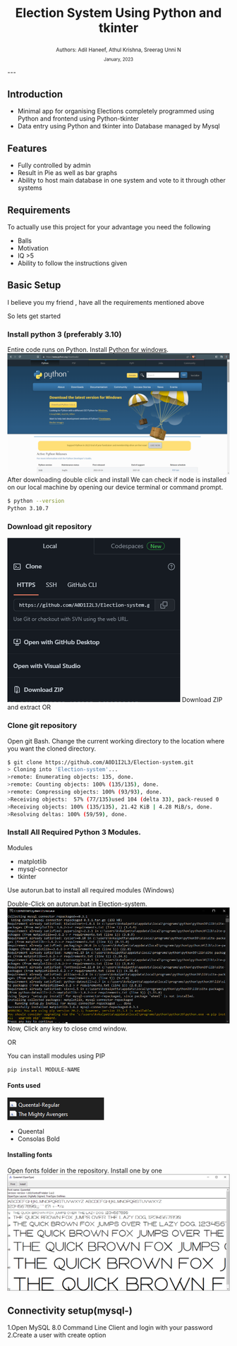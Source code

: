 <div align="center">

  <h1> Election  System Using Python and tkinter</h1>
  
<sub>Authors: <a>Adil Haneef, Athul Krishna, Sreerag Unni N </a><br>
<small> January, 2023</small></sub>

</div>
---

## Introduction 


 - Minimal app for organising Elections completely programmed using Python and frontend using Python-tkinter
 - Data entry using Python and tkinter into Database managed by Mysql
  
## Features
- Fully controlled by admin 
- Result in Pie as well as bar graphs
- Ability to host main database in one system and vote to it through other systems
  
## Requirements
To actually use this project for your advantage you need the following
- Balls
- Motivation
- IQ >5
- Ability to follow the instructions given

## Basic Setup
I believe you my friend , have all the requirements mentioned above

So lets get started 

### Install python 3 (preferably 3.10)
Entire code runs on Python. Install [Python for windows](https://www.python.org/downloads/).
![Python download](assets/download_python.png)
After downloading double click and install
We can check if node is installed on our local machine by opening our device terminal or command prompt.
```sh
$ python --version
Python 3.10.7
```

### Download git repository
![Download repository](assets/download_repo.png)
Download ZIP and extract OR
### Clone git repository
Open git Bash.
Change the current working directory to the location where you want the cloned directory.
```sh
$ git clone https://github.com/A0D1I2L3/Election-system.git
> Cloning into 'Election-system'...
>remote: Enumerating objects: 135, done.
>remote: Counting objects: 100% (135/135), done.
>remote: Compressing objects: 100% (93/93), done.
>Receiving objects:  57% (77/135)used 104 (delta 33), pack-reused 0
>Receiving objects: 100% (135/135), 21.42 KiB | 4.28 MiB/s, done.
>Resolving deltas: 100% (59/59), done.
```

### Install All Required Python 3 Modules.

Modules

  - matplotlib
  - mysql-connector
  - tkinter

Use autorun.bat to install all required modules (Windows)

Double-Click on autorun.bat in Election-system.
![autorun install](assets/running_autorun.png)
Now, Click any key to close cmd window.

OR

You can install modules using PIP
```
pip install MODULE-NAME
```


#### Fonts used
![Fonts](assets/fonts.png)
- Queental
- Consolas Bold

#### Installing fonts

Open fonts folder in the repository.
Install one by one
![installing fonts](assets/installing_fonts.png)


## Connectivity setup(mysql-)

1.Open MySQL 8.0 Command Line Client and login with your password
2.Create a user with create option